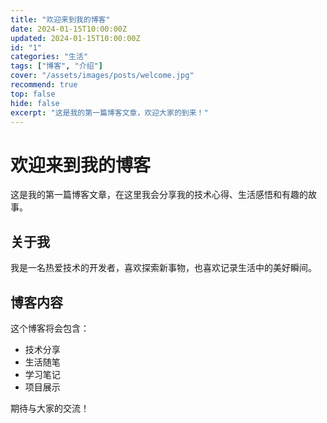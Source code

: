 ```yaml
---
title: "欢迎来到我的博客"
date: 2024-01-15T10:00:00Z
updated: 2024-01-15T10:00:00Z
id: "1"
categories: "生活"
tags: ["博客", "介绍"]
cover: "/assets/images/posts/welcome.jpg"
recommend: true
top: false
hide: false
excerpt: "这是我的第一篇博客文章，欢迎大家的到来！"
---
```


# 欢迎来到我的博客

这是我的第一篇博客文章，在这里我会分享我的技术心得、生活感悟和有趣的故事。

## 关于我

我是一名热爱技术的开发者，喜欢探索新事物，也喜欢记录生活中的美好瞬间。

## 博客内容

这个博客将会包含：

- 技术分享
- 生活随笔
- 学习笔记
- 项目展示

期待与大家的交流！
